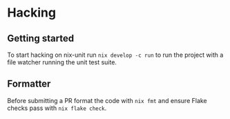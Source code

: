 # Hacking

## Getting started

To start hacking on nix-unit run `nix develop -c run` to run the project with a file watcher running the unit test suite.

## Formatter

Before submitting a PR format the code with `nix fmt` and ensure Flake checks pass with `nix flake check`.
